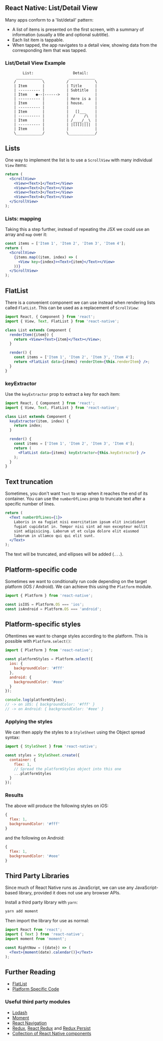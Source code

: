 ## React Native: List/Detail View

Many apps conform to a 'list/detail' pattern:

- A list of items is presented on the first screen, with a summary of information (usually a title and optional subtitle).
- Each list item is tappable.
- When tapped, the app navigates to a detail view, showing data from the corresponding item that was tapped.

<!-- break -->

### List/Detail View Example

```
        List:                  Detail:
     ____________            ____________
    /            \          /            \
    | Item       |          | Title      |
    | ---------- |          | Subtitle   |
    | Item    ●--|------>   |            |
    | ---------- |          | Here is a  |
    | Item       |          | house.     |
    | ---------- |          |            |
    | Item       |          |   []___    |
    | ---------- |          |  /    /\   |
    | Item       |          | /____/__\  |
    | ---------- |          | |[][]||||  |
    | Item       |          |            |
    \____________/          \____________/

```

<!-- break -->

## Lists

One way to implement the list is to use a `ScrollView` with many individual `View` items:

``` jsx
return (
  <ScrollView>
    <View><Text>1</Text></View>
    <View><Text>2</Text></View>
    <View><Text>3</Text></View>
    <View><Text>4</Text></View>
  </ScrollView>
);
```

<!-- break -->

### Lists: mapping

Taking this a step further, instead of repeating the JSX we could use an array and `map` over it:

``` jsx
const items = ['Item 1', 'Item 2', 'Item 3', 'Item 4'];
return (
  <ScrollView>
    {items.map((item, index) => (
      <View key={index}><Text>{item}</Text></View>
    ))}
  </ScrollView>
);
```

<!-- break -->

## FlatList

There is a convenient component we can use instead when rendering lists called `FlatList`. This can be used as a replacement of `ScrollView`:

``` jsx
import React, { Component } from 'react';
import { View, Text, FlatList } from 'react-native';

class List extends Component {
  renderItem({item}) {
    return <View><Text>{item}</Text></View>;
  }

  render() {
    const items = ['Item 1', 'Item 2', 'Item 3', 'Item 4'];
    return <FlatList data={items} renderItem={this.renderItem} />;
  }
}
```

<!-- break -->

### keyExtractor

Use the `keyExtractor` prop to extract a key for each item:

``` jsx
import React, { Component } from 'react';
import { View, Text, FlatList } from 'react-native';

class List extends Component {
  keyExtractor(item, index) {
    return index;
  }

  render() {
    const items = ['Item 1', 'Item 2', 'Item 3', 'Item 4'];
    return (
      <FlatList data={items} keyExtractor={this.keyExtractor} />
    );
  }
}
```

<!-- break -->

## Text truncation

Sometimes, you don't want `Text` to wrap when it reaches the end of its container. You can use the `numberOfLines` prop to truncate text after a specific number of lines.

``` jsx
return (
  <Text numberOfLines={1}>
    Laboris in ea fugiat nisi exercitation ipsum elit incididunt
    fugiat cupidatat in. Tempor nisi sint ad non excepteur mollit
    sint adipisicing. Laborum ut et culpa dolore elit eiusmod
    laborum in ullamco qui qui elit sunt.
  </Text>
);
```

The text will be truncated, and ellipses will be added (`...`).

<!-- break -->

## Platform-specific code

Sometimes we want to conditionally run code depending on the target platform (iOS / Android). We can achieve this using the `Platform` module.

``` js
import { Platform } from 'react-native';

const isIOS = Platform.OS === 'ios';
const isAndroid = Platform.OS === 'android';
```

<!-- break -->

## Platform-specific styles

Oftentimes we want to change styles according to the platform. This is possible with `Platform.select()`:

``` js
import { Platform } from 'react-native';

const platformStyles = Platform.select({
  ios: {
    backgroundColor: '#fff'
  },
  android: {
    backgroundColor: '#eee'
  }
});

console.log(platformStyles);
// -> on iOS: { backgroundColor: '#fff' }
// -> on Android: { backgroundColor: '#eee' }
```

<!-- break -->

### Applying the styles

We can then apply the styles to a `StyleSheet` using the Object spread syntax:

``` js
import { StyleSheet } from 'react-native';

const styles = StyleSheet.create({
  container: {
    flex: 1,
    // Spread the platformStyles object into this one
    ...platformStyles
  }
});
```

<!-- break -->

### Results

The above will produce the following styles on iOS:

``` js
{
  flex: 1,
  backgroundColor: '#fff'
}
```

and the following on Android:

``` js
{
  flex: 1,
  backgroundColor: '#eee'
}
```

<!-- break -->

## Third Party Libraries

Since much of React Native runs as JavaScript, we can use any JavaScript-based library, provided it does not use any browser APIs.

Install a third party library with `yarn`:

``` bash
yarn add moment
```

Then import the library for use as normal:

``` jsx
import React from 'react';
import { Text } from 'react-native';
import moment from 'moment';

const RightNow = ({date}) => (
  <Text>{moment(date).calendar()}</Text>
);
```

<!-- break -->

## Further Reading

- [FlatList](https://facebook.github.io/react-native/docs/flatlist.html)
- [Platform Specific Code](https://facebook.github.io/react-native/docs/platform-specific-code.html)

### Useful third party modules

- [Lodash](https://lodash.com)
- [Moment](https://moment.com)
- [React Navigation](https://reactnavigation.org)
- [Redux](https://redux.js.org/), [React Redux](https://github.com/reactjs/react-redux) and [Redux Persist](https://github.com/rt2zz/redux-persist)
- [Collection of React Native components](http://www.awesome-react-native.com/#components)